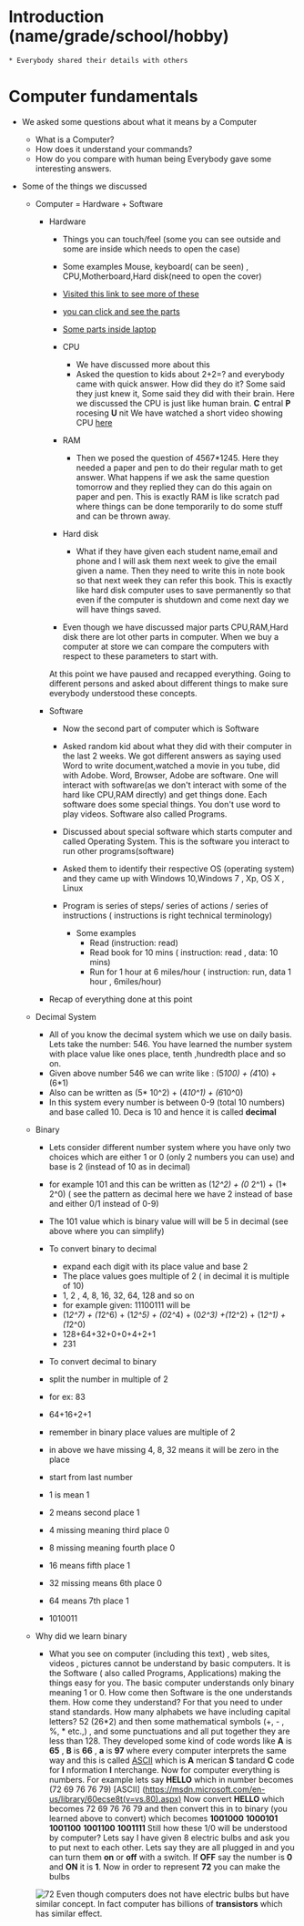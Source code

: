 
# Introduction (name/grade/school/hobby)
    * Everybody shared their details with others
# Computer fundamentals
* We asked some questions about what it means by a Computer
    * What is a Computer?
    * How does it understand your commands?
    * How do you compare with human being
Everybody gave some interesting answers.

* Some of the things we discussed
    * Computer = Hardware + Software
        * Hardware
            * Things you can touch/feel (some you can see outside and some are inside which needs to open the case)
            * Some examples Mouse, keyboard( can be seen) , CPU,Motherboard,Hard disk(need to open the cover)
            * [Visited this link to see more of these](http://www.informationq.com/about-the-basic-parts-of-a-computer-with-devices/)

            * [you can click and see the parts](http://www.kids-online.net/learn/click/table.html)

            * [Some parts inside laptop](https://thumbs.dreamstime.com/z/laptop-inside-view-24503927.jpg)

            * CPU
                * We have discussed more about this
                * Asked the question to kids about 2+2=? and everybody came with quick answer. How did they do it? Some said they just knew it, Some said they did with their brain. Here we discussed the CPU is just like human brain. __C__ entral __P__ rocesing __U__ nit
                We have watched a short video showing CPU [here](https://www.youtube.com/watch?v=7uHo08bZnRg)
            * RAM
                * Then we posed the question of 4567*1245. Here they needed a paper and pen to do their regular math to get answer. What happens if we ask the same question tomorrow and they replied they can do this again on paper and pen. This is exactly RAM is like scratch pad where things can be done temporarily to do some stuff and can be thrown away.
            * Hard disk
                * What if they have given each student name,email and phone and I will ask them next week to give the email given a name. Then they need to write this in note book so that next week they can refer this book. This is exactly like hard disk computer uses to save permanently so that even if the computer is shutdown and come next day we will have things saved.
        
            * Even though we have discussed major parts CPU,RAM,Hard disk there are lot other parts in computer. When we buy a computer at store we can compare the computers with respect to these parameters to start with.

            At this point we have paused and recapped everything. Going to different persons and asked about different things to make sure everybody understood these concepts.
        
        * Software
            * Now the second part of computer which is Software
            * Asked random kid about what they did with their computer in the last 2 weeks. We got different answers as saying used Word to write document,watched a movie in you tube, did with Adobe. Word, Browser, Adobe are software. One will interact with software(as we don't interact with some of the hard like CPU,RAM directly) and get things done. Each software does some special things. You don't use word to play videos. Software also called Programs.
            * Discussed about special software which starts computer and called Operating System. This is the software you interact to run other programs(software)
            * Asked them to identify their respective OS (operating system) and they came up with Windows 10,Windows 7 , Xp, OS X , Linux

            * Program is series of steps/ series of actions / series of instructions ( instructions is right technical terminology)
                *  Some examples
                    * Read  (instruction: read)
                    * Read book for 10 mins ( instruction: read , data: 10 mins)
                    * Run for 1 hour at 6 miles/hour ( instruction: run, data 1 hour , 6miles/hour)
        
        * Recap of everything done at this point
    * Decimal System
        * All of you know the decimal system which we use on daily basis. Lets take the number: 546. You have learned the number system with place value like ones place, tenth ,hundredth place and so on.
        * Given above number 546 we can write like : (5*100) + (4*10) + (6*1)
        * Also can be written as (5* 10^2) + (4*10^1) + (6*10^0)
        * In this system every number is between 0-9 (total 10 numbers) and base called 10. Deca is 10 and hence it is called __decimal__

    * Binary
        * Lets consider different number system where you have only two choices which are either 1 or 0 (only 2 numbers you can use) and base is 2 (instead of 10 as in decimal)

        * for example 101  and this can be written as (1*2^2) + (0* 2^1) + (1* 2^0)  ( see the pattern as decimal here we have 2 instead of base and either 0/1 instead of 0-9)

        * The 101 value which is binary value will will be 5 in decimal (see above where you can simplify)
        * To convert binary to decimal
            * expand each digit with its place value and base 2
            * The place values goes multiple of 2 ( in decimal it is multiple of 10)
            * 1, 2 , 4, 8, 16, 32, 64, 128 and so on
            * for example given: 11100111 will be
            * (1*2^7) + (1*2^6) + (1*2^5) + (0*2^4) + (0*2^3) +(1*2^2) + (1*2^1) + (1*2^0)
            * 128+64+32+0+0+4+2+1
            * 231
        * To convert decimal to binary
        * split the number in multiple of 2
        * for ex: 83
        * 64+16+2+1
        * remember in binary place values are multiple of 2
        * in above we have missing 4, 8, 32 means it will be zero in the place
        * start from last number 
        * 1 is mean 1
        * 2 means second place 1
        * 4 missing meaning third place 0
        * 8 missing meaning fourth place 0
        * 16 means fifth place 1
        * 32 missing means 6th place 0
        * 64 means 7th place 1
        * 1010011
    * Why did we learn binary
        * What you see on computer (including this text) , web sites, videos , pictures cannot be understand by basic computers. It is the Software ( also called Programs, Applications) making the things easy for you. The basic computer understands only binary meaning 1 or 0. How come then Software is the one understands them. How come they understand? For that you need to under stand standards. How many alphabets we have including capital letters? 52 (26*2) and then some mathematical symbols (+, - , %, * etc.,) , and some punctuations and all put together they are less than 128. They developed some kind of code words like __A__ is __65__ , __B__ is __66__ , __a__ is __97__ where every computer interprets the same way and this is called [ASCII](https://msdn.microsoft.com/en-us/library/60ecse8t(v=vs.80).aspx) which is __A__ merican __S__ tandard __C__ code for __I__ nformation __I__ nterchange. Now for computer everything is numbers. For example lets say __HELLO__ which in number becomes (72 69 76 76 79) [ASCII] (https://msdn.microsoft.com/en-us/library/60ecse8t(v=vs.80).aspx)
        Now convert __HELLO__ which becomes 72 69 76 76 79 and then convert this in to binary (you learned above to convert) which becomes __1001000__ __1000101__ __1001100__ __1001100__ __1001111__
        Still how these 1/0 will be understood by computer? Lets say I have given 8 electric bulbs and ask you to put next to each other. Lets say they are all plugged in and you can turn them __on__ or __off__ with a switch. If __OFF__ say the number is __0__ and __ON__ it is __1__. Now in order to represent __72__ you can make the bulbs 

        ![72](https://github.com/sairamaj/programmingclass/blob/master/images/72.png)
        Even though computers does not have electric bulbs but have similar concept. In fact computer has billions of __transistors__ which has similar effect.

        
 



     
